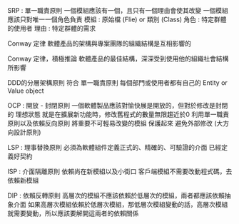 
SRP : 單一職責原則 
一個模組應該有一個，且只有一個理由會使其改變
一個模組應該只對唯一一個角色負責
模組 : 原始檔 (Flie) or 類別 (Class)
角色 : 特定群體的使用者
理由 : 特定群體的需求

Conway 定律 
軟體產品的架構與專案團隊的組織結構是互相影響的

Conway 定律，積極推論
軟體產品的最佳結構，深深受到使用他的組織社會結構所影響

DDD的分層架構原則 符合 單一職責原則
每個部門或使用者都有自己的 Entity or Value object

OCP : 開放 - 封閉原則
一個軟體製品應該對愉快展是開放的，但對於修改是封閉的
理想狀態 就是在擴展新功能時，修改舊程式的數量無限趨近於0
利用單一職責原則以及依賴反向原則 將重要不可輕易改變的模組 保護起來
避免外部修改
(大方向設計原則)

LSP : 理事替換原則
必須為軟體組件定義正式的、精確的、可驗證的介面
已經定義好契約 

ISP : 介面隔離原則
依賴尚在新模組以及小街口
客戶端模組不需要改動程式碼，去依賴新模組

DIP : 依賴反轉原則
高層次的模組不應該依賴於低層次的模組，兩者都應該依賴抽象介面
如果高層次模組依賴於低層次模組，那低層次模組變動的話，高層次模組就需要變動，所以應該要解開這兩者的依賴關係












